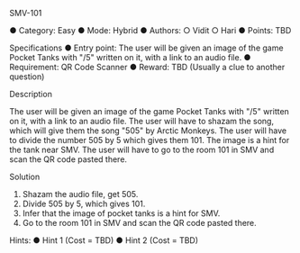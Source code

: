 SMV-101

●	Category: Easy
●	Mode: Hybrid
●	Authors:
	○	Vidit
	○	Hari
●	Points: TBD

Specifications
●	Entry point: The user will be given an image of the game Pocket Tanks with "/5" written on it, with a link to an audio file.
●	Requirement: QR Code Scanner
●	Reward: TBD (Usually a clue to another question)

Description

The user will be given an image of the game Pocket Tanks with "/5" written on it, with a link to an audio file.
The user will have to shazam the song, which will give them the song "505" by Arctic Monkeys.
The user will have to divide the number 505 by 5 which gives them 101.
The image is a hint for the tank near SMV.
The user will have to go to the room 101 in SMV and scan the QR code pasted there.

Solution
1.	Shazam the audio file, get 505.
2.	Divide 505 by 5, which gives 101.
3.	Infer that the image of pocket tanks is a hint for SMV.
4.	Go to the room 101 in SMV and scan the QR code pasted there.

Hints:
●	Hint 1 (Cost = TBD)
●	Hint 2 (Cost = TBD)

